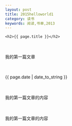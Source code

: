 ```yaml
---
layout: post
title: 2015helloworld1
category: 读书
keywords: 阅读,书单,2013
---
```

	<h2>{{ page.title }}</h2>
　　<p>我的第一篇文章</p>
　　<p>{{ page.date | date_to_string }}</p>
　<p>我的第一篇文章的内容</p>
　<p>我的第一篇文章的内容</p>
